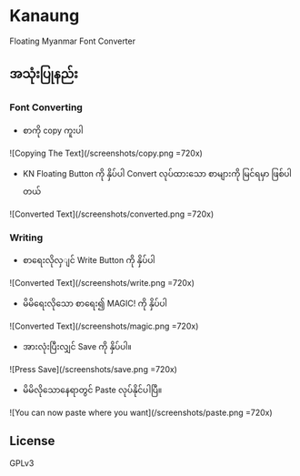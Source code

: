 # Kanaung


Floating Myanmar Font Converter

## အသုံးပြုနည်း

### Font Converting

- စာကို copy ကူးပါ

![Copying The Text](/screenshots/copy.png =720x)

- KN Floating Button ကို နှိပ်ပါ Convert လုပ်ထားသော စာများကို မြင်ရမှာ ဖြစ်ပါတယ်

![Converted Text](/screenshots/converted.png =720x)

### Writing

- စာရေးလိုလှျင် Write Button ကို နှိပ်ပါ

![Converted Text](/screenshots/write.png =720x)

- မိမိရေးလိုသော စာရေး၍ MAGIC! ကို နှိပ်ပါ

![Converted Text](/screenshots/magic.png =720x)

- အားလုံးပြီးလျှင် Save ကို နှိပ်ပါ။

![Press Save](/screenshots/save.png =720x)

- မိမိလိုသောနေရာတွင် Paste လုပ်နိုင်ပါပြီ။

![You can now paste where you want](/screenshots/paste.png =720x)


## License
GPLv3
